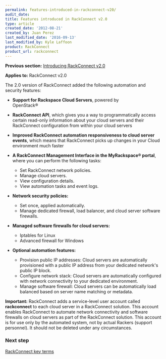 ```yaml
---
permalink: features-introduced-in-rackconnect-v20/
audit_date:
title: Features introduced in RackConnect v2.0
type: article
created_date: '2012-08-21'
created_by: Juan Perez
last_modified_date: '2016-09-13'
last_modified_by: Kyle Laffoon
product: RackConnect
product_url: rackconnect
---
```


**Previous section:** [Introducing RackConnect
v2.0](/how-to/introducing-rackconnect-v20)

**Applies to:** RackConnect v2.0

The 2.0 version of RackConnect added the following automation and
security features:

-   **Support for Rackspace Cloud Servers**, powered by    
    OpenStack&reg;

-   **RackConnect API**, which gives you a way to programmatically
    access certain read-only information about your cloud servers and
    their RackConnect configuration from within your cloud servers

-   **Improved RackConnect automation responsiveness to cloud server
    events**, which means that RackConnect picks up changes in your
    Cloud environment much faster

-   **A RackConnect Management Interface in the MyRackspace&reg; portal**,
    where you can perform the following tasks:
    -   Set RackConnect network policies.
    -   Manage cloud servers.
    -   View configuration details.
    -   View automation tasks and event logs.

-   **Network security policies:**
    -   Set once, applied automatically.
    -   Manage dedicated firewall, load balancer, and cloud server
        software firewalls.

-   **Managed software firewalls for cloud servers:**
    -   Iptables for Linux
    -   Advanced firewall for Windows

-   **Optional automation features:**
    -   Provision public IP addresses: Cloud servers are
        automatically provisioned with a public IP address from your
        dedicated network's public IP block.
    -   Configure network stack: Cloud servers are
        automatically configured with network connectivity to your
        dedicated environment.
    -   Manage software firewall: Cloud servers can be
        automatically load balanced based on server name matching or
        metadata.

**Important:** RackConnect adds a service-level user account called
**rackconnect** to each cloud server in a RackConnect solution. This
account enables RackConnect to automate network connectivity and
software firewalls on cloud servers as part of the RackConnect solution.
This account is for use only by the automated system, not by actual
Rackers (support personnel). It should not be deleted under any
circumstances.

### Next step

[RackConnect key terms](/how-to/rackconnect-key-terms)
